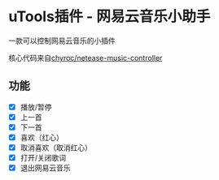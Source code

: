 # uTools插件 - 网易云音乐小助手
一款可以控制网易云音乐的小插件

核心代码来自[chyroc/netease-music-controller](https://github.com/chyroc/netease-music-controller)

## 功能
- [x] 播放/暂停
- [x] 上一首
- [x] 下一首
- [x] 喜欢（红心）
- [x] 取消喜欢（取消红心）
- [x] 打开/关闭歌词
- [x] 退出网易云音乐
